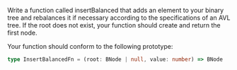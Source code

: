Write a function called insertBalanced that adds an element to your binary tree and rebalances it if necessary according to the specifications of an AVL tree.
If the root does not exist, your function should create and return the first node.

Your function should conform to the following prototype:

```typescript
type InsertBalancedFn = (root: BNode | null, value: number) => BNode
```
